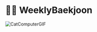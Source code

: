 # 🧑‍💻 WeeklyBaekjoon

![CatComputerGIF](https://github.com/AjouDev23/SummerMogakso24/assets/127942413/813510af-a169-4ca2-833f-f72aabbbcbdb)

